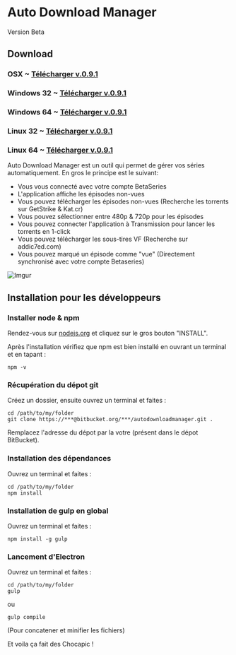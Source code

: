 # Auto Download Manager

Version Beta

## Download

### OSX ~ [Télécharger v.0.9.1](https://github.com/HKFXTeam/AutoDownloadManager/blob/master/build/AutoDownloadManager-darwin-x64.zip?raw=true)
### Windows 32 ~ [Télécharger v.0.9.1](https://github.com/HKFXTeam/AutoDownloadManager/blob/master/build/AutoDownloadManager-win32-ia32.zip?raw=true)
### Windows 64 ~ [Télécharger v.0.9.1](https://github.com/HKFXTeam/AutoDownloadManager/blob/master/build/AutoDownloadManager-win32-x64.zip?raw=true)
### Linux 32 ~ [Télécharger v.0.9.1](https://github.com/HKFXTeam/AutoDownloadManager/blob/master/build/AutoDownloadManager-linux-ia32.zip?raw=true)
### Linux 64 ~ [Télécharger v.0.9.1](https://github.com/HKFXTeam/AutoDownloadManager/blob/master/build/AutoDownloadManager-linux-x64.zip?raw=true)

Auto Download Manager est un outil qui permet de gérer vos séries automatiquement.
En gros le principe est le suivant:
* Vous vous connecté avec votre compte BetaSeries
* L'application affiche les épisodes non-vues
* Vous pouvez télécharger les épisodes non-vues (Recherche les torrents sur GetStrike & Kat.cr)
* Vous pouvez sélectionner entre 480p & 720p pour les épisodes
* Vous pouvez connecter l'application à Transmission pour lancer les torrents en 1-click
* Vous pouvez télécharger les sous-tires VF (Recherche sur addic7ed.com)
* Vous pouvez marqué un épisode comme "vue" (Directement synchronisé avec votre compte Betaseries)

![Imgur](http://i.imgur.com/KmVWWjH.png)

## Installation pour les développeurs

### Installer node & npm

Rendez-vous sur [nodejs.org](https://nodejs.org/) et cliquez sur le gros bouton "INSTALL".

Après l'installation vérifiez que npm est bien installé en ouvrant un terminal et en tapant :

	npm -v

### Récupération du dépot git

Créez un dossier, ensuite ouvrez un terminal et faites :

	cd /path/to/my/folder
	git clone https://***@bitbucket.org/***/autodownloadmanager.git .

Remplacez l'adresse du dépot par la votre (présent dans le dépot BitBucket).

### Installation des dépendances

Ouvrez un terminal et faites :

	cd /path/to/my/folder
	npm install

### Installation de gulp en global

Ouvrez un terminal et faites :

	npm install -g gulp


### Lancement d'Electron

Ouvrez un terminal et faites :

	cd /path/to/my/folder
	gulp

ou

	gulp compile

(Pour concatener et minifier les fichiers)

Et voila ça fait des Chocapic !
